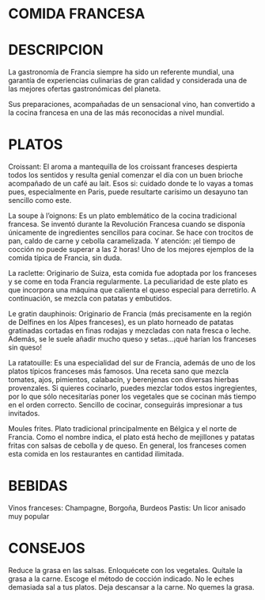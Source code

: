#  COMIDA FRANCESA

# DESCRIPCION
La gastronomía de Francia siempre ha sido un referente mundial, una garantía de experiencias culinarias de gran calidad y considerada una de las mejores ofertas gastronómicas del planeta.

Sus preparaciones, acompañadas de un sensacional vino, han convertido a la cocina francesa en una de las más reconocidas a nivel mundial.

#  PLATOS
Croissant:
El aroma a mantequilla de los croissant franceses despierta todos los sentidos y resulta genial comenzar el día con un buen brioche acompañado de un café au lait. Esos si: cuidado donde te lo vayas a tomas pues, especialmente en Paris, puede resultarte carísimo un desayuno tan sencillo como este.

La soupe à l’oignons:
Es un plato emblemático de la cocina tradicional francesa. Se inventó durante la Revolución Francesa cuando se disponía únicamente de ingredientes sencillos para cocinar. Se hace con trocitos de pan, caldo de carne y cebolla caramelizada. Y atención: ¡el tiempo de cocción no puede superar a las 2 horas! Uno de los mejores ejemplos de la comida típica de Francia, sin duda.

La raclette:
Originario de Suiza, esta comida fue adoptada por los franceses y se come en toda Francia regularmente. La peculiaridad de este plato es que incorpora una máquina que calienta el queso especial para derretirlo. A continuación, se mezcla con patatas y embutidos.

Le gratin dauphinois:
Originario de Francia (más precisamente en la región de Delfines en los Alpes franceses), es un plato horneado de patatas gratinadas cortadas en finas rodajas y mezcladas con nata fresca o leche. Además, se le suele añadir mucho queso y setas…¡qué harían los franceses sin queso!

La ratatouille:
Es una especialidad del sur de Francia, además de uno de los platos típicos franceses más famosos. Una receta sano que mezcla tomates, ajos, pimientos, calabacín, y berenjenas con diversas hierbas provenzales. Si quieres cocinarlo, puedes mezclar todos estos ingregientes, por lo que sólo necesitarías poner los vegetales que se cocinan más tiempo en el orden correcto. Sencillo de cocinar, conseguirás impresionar a tus invitados.

Moules frites.
Plato tradicional principalmente en Bélgica y el norte de Francia. Como el nombre indica, el plato está hecho de mejillones y patatas fritas con salsas de cebolla y de queso. En general, los franceses comen esta comida en los restaurantes en cantidad ilimitada.

# BEBIDAS
Vinos franceses: Champagne, Borgoña, Burdeos
Pastis: Un licor anisado muy popular

# CONSEJOS
Reduce la grasa en las salsas. 
Enloquécete con los vegetales. 
Quítale la grasa a la carne. 
Escoge el método de cocción indicado. 
No le eches demasiada sal a tus platos. 
Deja descansar a la carne. 
No quemes la grasa.